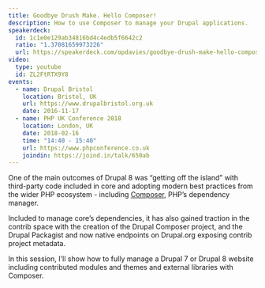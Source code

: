 ```yaml
---
title: Goodbye Drush Make. Hello Composer!
description: How to use Composer to manage your Drupal applications.
speakerdeck:
  id: 1c1e0e129ab34816bd4c4edb5f6642c2
  ratio: "1.37081659973226"
  url: https://speakerdeck.com/opdavies/goodbye-drush-make-hello-composer
video:
  type: youtube
  id: ZL2FtRTX9Y8
events:
  - name: Drupal Bristol
    location: Bristol, UK
    url: https://www.drupalbristol.org.uk
    date: 2016-11-17
  - name: PHP UK Conference 2018
    location: London, UK
    date: 2018-02-16
    time: "14:40 - 15:40"
    url: https://www.phpconference.co.uk
    joindin: https://joind.in/talk/650ab
---
```


One of the main outcomes of Drupal 8 was “getting off the island” with third-party code included in core and adopting modern best practices from the wider PHP ecosystem - including [Composer][1], PHP’s dependency manager.

Included to manage core’s dependencies, it has also gained traction in the contrib space with the creation of the Drupal Composer project, and the Drupal Packagist and now native endpoints on Drupal.org exposing contrib project metadata.

In this session, I'll show how to fully manage a Drupal 7 or Drupal 8 website including contributed modules and themes and external libraries with Composer.

[1]: https://getcomposer.org
